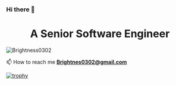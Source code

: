 ### Hi there 👋

<h1 align="center">A Senior Software Engineer</h1>
<p align="left"> <img src="https://komarev.com/ghpvc/?username=Brightness0302&label=Profile%20views&color=0e75b6&style=flat" alt="Brightness0302" /> </p>

📫 How to reach me **Brightnes0302@gmail.com**

[![trophy](https://github-profile-trophy.vercel.app/?username=Brightness0302)](https://github.com/Brightness0302/github-profile-trophy)
